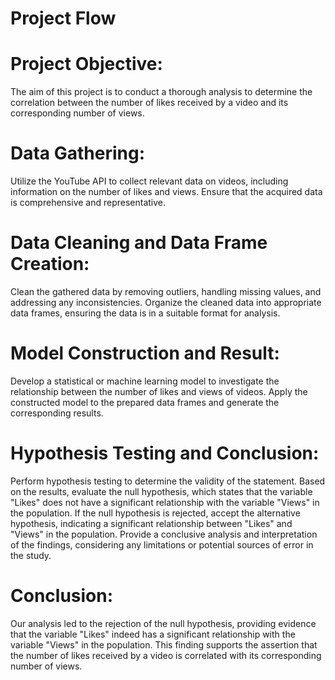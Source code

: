 # Project Flow

# Project Objective: 
The aim of this project is to conduct a thorough analysis to determine the correlation between the number of likes received by a video and its corresponding number of views.

# Data Gathering: 
Utilize the YouTube API to collect relevant data on videos, including information on the number of likes and views. Ensure that the acquired data is comprehensive and representative.

# Data Cleaning and Data Frame Creation: 
Clean the gathered data by removing outliers, handling missing values, and addressing any inconsistencies. Organize the cleaned data into appropriate data frames, ensuring the data is in a suitable format for analysis.

# Model Construction and Result: 
Develop a statistical or machine learning model to investigate the relationship between the number of likes and views of videos. Apply the constructed model to the prepared data frames and generate the corresponding results.

# Hypothesis Testing and Conclusion: 
Perform hypothesis testing to determine the validity of the statement. Based on the results, evaluate the null hypothesis, which states that the variable "Likes" does not have a significant relationship with the variable "Views" in the population. If the null hypothesis is rejected, accept the alternative hypothesis, indicating a significant relationship between "Likes" and "Views" in the population. Provide a conclusive analysis and interpretation of the findings, considering any limitations or potential sources of error in the study.

# Conclusion:
Our analysis led to the rejection of the null hypothesis, providing evidence that the variable "Likes" indeed has a significant relationship with the variable "Views" in the population. This finding supports the assertion that the number of likes received by a video is correlated with its corresponding number of views.